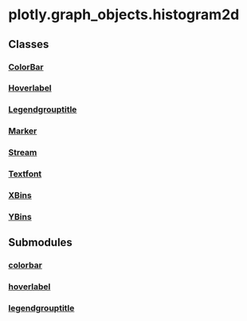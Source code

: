 # plotly.graph_objects.histogram2d

## Classes

### [ColorBar](ColorBar.md)

### [Hoverlabel](Hoverlabel.md)

### [Legendgrouptitle](Legendgrouptitle.md)

### [Marker](Marker.md)

### [Stream](Stream.md)

### [Textfont](Textfont.md)

### [XBins](XBins.md)

### [YBins](YBins.md)


## Submodules

### [colorbar](colorbar-package/index.md)

### [hoverlabel](hoverlabel-package/index.md)

### [legendgrouptitle](legendgrouptitle-package/index.md)


